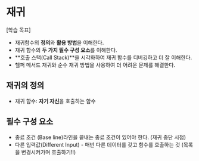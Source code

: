 # 재귀

[학습 목표]
- 재귀함수의 **정의**와 **활용 방법**을 이해한다.
- 재귀 함수의 **두 가지 필수 구성 요소**를 이해한다.
- **호출 스택(Call Stack)**을 시각화하여 재귀 함수를 디버깅하고 더 잘 이해한다.
- 헬퍼 메서드 재귀와 순수 재귀 방법을 사용하여 더 어려운 문제를 해결한다.

## 재귀의 정의
- 재귀 함수: **자기 자신**을 호출하는 함수

## 필수 구성 요소
- 종료 조건 (Base line)라인을 끝내는 종료 조건이 있어야 한다. (재귀 중단 시점)
- 다른 입력값(Different Input) - 매번 다른 데이터를 갖고 함수를 호출하는 것 (목록을 변경시켜가며 호출하기!!)